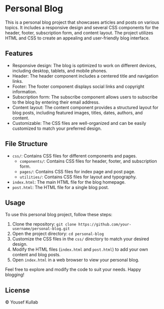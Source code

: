 # Personal Blog

This is a personal blog project that showcases articles and posts on various topics. It includes a responsive design and several CSS components for the header, footer, subscription form, and content layout. The project utilizes HTML and CSS to create an appealing and user-friendly blog interface.

## Features

- Responsive design: The blog is optimized to work on different devices, including desktop, tablets, and mobile phones.
- Header: The header component includes a centered title and navigation links.
- Footer: The footer component displays social links and copyright information.
- Subscription form: The subscribe component allows users to subscribe to the blog by entering their email address.
- Content layout: The content component provides a structured layout for blog posts, including featured images, titles, dates, authors, and content.
- Customizable: The CSS files are well-organized and can be easily customized to match your preferred design.

## File Structure

- `css/`: Contains CSS files for different components and pages.
  - `components/`: Contains CSS files for header, footer, and subscription form.
  - `pages/`: Contains CSS files for index page and post page.
  - `utilities/`: Contains CSS files for layout and typography.
- `index.html`: The main HTML file for the blog homepage.
- `post.html`: The HTML file for a single blog post.

## Usage

To use this personal blog project, follow these steps:

1. Clone the repository: `git clone https://github.com/your-username/personal-blog.git`
2. Open the project directory: `cd personal-blog`
3. Customize the CSS files in the `css/` directory to match your desired design.
4. Modify the HTML files (`index.html` and `post.html`) to add your own content and blog posts.
5. Open `index.html` in a web browser to view your personal blog.

Feel free to explore and modify the code to suit your needs. Happy blogging!

## License

© Yousef Kullab
